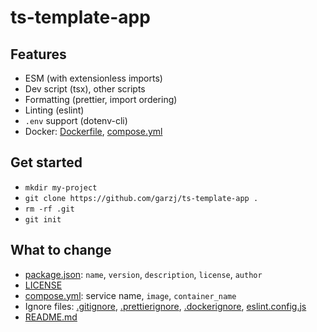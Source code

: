 # ts-template-app

## Features

- ESM (with extensionless imports)
- Dev script (tsx), other scripts
- Formatting (prettier, import ordering)
- Linting (eslint)
- `.env` support (dotenv-cli)
- Docker: [Dockerfile](Dockerfile), [compose.yml](compose.yml)

## Get started

- `mkdir my-project`
- `git clone https://github.com/garzj/ts-template-app .`
- `rm -rf .git`
- `git init`

## What to change

- [package.json](package.json): `name`, `version`, `description`, `license`, `author`
- [LICENSE](LICENSE)
- [compose.yml](compose.yml): service name, `image`, `container_name`
- Ignore files: [.gitignore](.gitignore), [.prettierignore](.prettierignore), [.dockerignore](.dockerignore), [eslint.config.js](eslint.config.js)
- [README.md](README.md)
